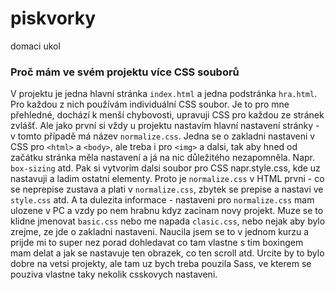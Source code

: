 # piskvorky
domaci ukol

### Proč mám ve svém projektu více CSS souborů
V projektu je jedna hlavní stránka `index.html` a jedna podstránka `hra.html`.
Pro každou z nich používám individuální CSS soubor. Je to pro mne přehledné, dochází k menší chybovosti, upravuji CSS pro každou ze stránek zvlášť.
Ale jako první si vždy u projektu nastavím hlavní nastavení stránky - v tomto případě má název `normalize.css`.
Jedna se o zakladni nastaveni v CSS pro `<html>` a `<body>`, ale treba i pro `<img>` a dalsi, tak aby hned od začátku stránka měla nastavení a já na nic 
důležitého nezapomněla. 
Napr. `box-sizing` atd. Pak si vytvorim dalsi soubor pro CSS napr.style.css, 
kde uz nastavuji a ladim ostatni elementy. Proto je `normalize.css` v HTML prvni - co se neprepise zustava a plati v `normalize.css`, 
zbytek se prepise a nastavi ve `style.css` atd. A ta dulezita informace - nastaveni pro `normalize.css` mam ulozene v PC a vzdy po nem hrabnu kdyz 
zacinam novy projekt. Muze se to klidne jmenovat `basic.css` nebo me napada `clasic.css`, nebo nejak aby bylo zrejme, 
ze jde o zakladni nastaveni. Naucila jsem se to v jednom kurzu a prijde mi to super nez porad dohledavat co tam vlastne s tim boxingem mam delat 
a jak se nastavuje ten obrazek, co ten scroll atd. Urcite by to bylo dobre na vetsi projekty, ale tam uz bych treba pouzila Sass, 
ve kterem se pouziva vlastne taky nekolik csskovych nastaveni.
